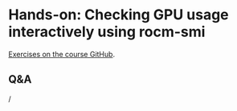 # Hands-on: Checking GPU usage interactively using rocm-smi

<!--
[Exercises on the course GitHub](https://github.com/Lumi-supercomputer/Getting_Started_with_AI_workshop/tree/ai-20251008/04_Understanding_GPU_activity_and_checking_jobs).
-->

[Exercises on the course GitHub](https://github.com/Lumi-supercomputer/Getting_Started_with_AI_workshop/tree/main/04_Understanding_GPU_activity_and_checking_jobs).

<!--
A video recording of the discussion of the solution will follow.
-->

<!--
<video src="https://462000265.lumidata.eu/ai-20251008/recordings/E04_CheckingGPU.mp4" controls="controls"></video>
-->


## Q&A

/
